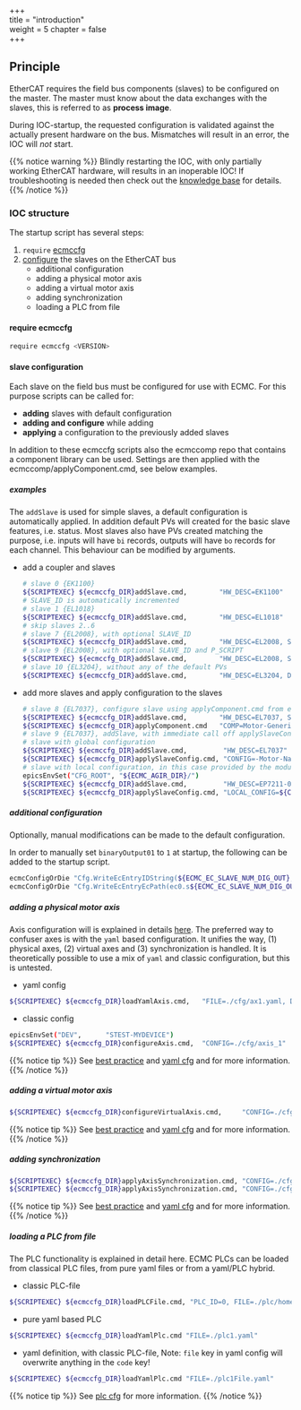 +++  
title = "introduction"   
weight = 5
chapter = false  
+++  

## Principle
EtherCAT requires the field bus components (slaves) to be configured on the master.
The master must know about the data exchanges with the slaves, this is referred to as **process image**.

During IOC-startup, the requested configuration is validated against the actually present hardware on the bus.
Mismatches will result in an error, the IOC will _not_ start.

{{% notice warning %}}
Blindly restarting the IOC, with only partially working EtherCAT hardware, will results in an inoperable IOC! If troubleshooting is needed then check out the [knowledge base](../knowledgebase) for details.
{{% /notice %}}

### IOC structure
The startup script has several steps:

1. `require` [ecmccfg](#require-ecmccfg)
2. [configure](#slave-configuration) the slaves on the EtherCAT bus
    - additional configuration
    - adding a physical motor axis
    - adding a virtual motor axis
    - adding synchronization
    - loading a PLC from file

#### require ecmccfg
  ```bash
  require ecmccfg <VERSION>
  ```

#### slave configuration
Each slave on the field bus must be configured for use with ECMC.
For this purpose scripts can be called for:

* **adding** slaves with default configuration
* **adding and configure** while adding
* **applying** a configuration to the previously added slaves

In addition to these ecmccfg scripts also the ecmccomp repo that contains a component library can be used. Settings are then applied with the ecmccomp/applyComponent.cmd, see below examples.

##### examples
The `addSlave` is used for simple slaves, a default configuration is automatically applied.
In addition default PVs will created for the basic slave features, i.e. status.
Most slaves also have PVs created matching the purpose, i.e. inputs will have `bi` records, outputs will have `bo` records for each channel.
This behaviour can be modified by arguments.

* add a coupler and slaves
  ```bash
  # slave 0 {EK1100}
  ${SCRIPTEXEC} ${ecmccfg_DIR}addSlave.cmd,        "HW_DESC=EK1100"
  # SLAVE_ID is automatically incremented
  # slave 1 {EL1018}
  ${SCRIPTEXEC} ${ecmccfg_DIR}addSlave.cmd,        "HW_DESC=EL1018"
  # skip slaves 2..6
  # slave 7 {EL2008}, with optional SLAVE_ID
  ${SCRIPTEXEC} ${ecmccfg_DIR}addSlave.cmd,        "HW_DESC=EL2008, SLAVE_ID=7"
  # slave 9 {EL2008}, with optional SLAVE_ID and P_SCRIPT
  ${SCRIPTEXEC} ${ecmccfg_DIR}addSlave.cmd,        "HW_DESC=EL2008, SLAVE_ID=7, P_SCRIPT=mXsXXX"
  # slave 10 {EL3204}, without any of the default PVs
  ${SCRIPTEXEC} ${ecmccfg_DIR}addSlave.cmd,        "HW_DESC=EL3204, DEFAULT_SUBS=false, DEFAULT_SLAVE_PVS=true"

  ```

* add more slaves and apply configuration to the slaves
  ```bash
  # slave 8 {EL7037}, configure slave using applyComponent.cmd from ecmccomp module with optional SLAVE_ID.
  ${SCRIPTEXEC} ${ecmccfg_DIR}addSlave.cmd,        "HW_DESC=EL7037, SLAVE_ID=8"
  ${SCRIPTEXEC} ${ecmccfg_DIR}applyComponent.cmd   "COMP=Motor-Generic-2Phase-Stepper, MACROS='I_MAX_MA=1000, I_STDBY_MA=500, U_NOM_MV=48000, R_COIL_MOHM=1230'"
  # slave 9 {EL7037}, addSlave, with immediate call off applySlaveConfig
  # slave with global configuration
  ${SCRIPTEXEC} ${ecmccfg_DIR}addSlave.cmd,         "HW_DESC=EL7037"
  ${SCRIPTEXEC} ${ecmccfg_DIR}applySlaveConfig.cmd, "CONFIG=-Motor-Nanotec-ST4118L1804-B"
  # slave with local configuration, in this case provided by the module `ECMC_AGIR`
  epicsEnvSet("CFG_ROOT", "${ECMC_AGIR_DIR}/")
  ${SCRIPTEXEC} ${ecmccfg_DIR}addSlave.cmd,         "HW_DESC=EP7211-0034_ALL"
  ${SCRIPTEXEC} ${ecmccfg_DIR}applySlaveConfig.cmd, "LOCAL_CONFIG=${CFG_ROOT}AM8211_AGIR.cfg"
  ```


##### additional configuration
Optionally, manual modifications can be made to the default configuration.

In order to manually set `binaryOutput01` to `1` at startup, the following can be added to the startup script.
  ```bash
  ecmcConfigOrDie "Cfg.WriteEcEntryIDString(${ECMC_EC_SLAVE_NUM_DIG_OUT},binaryOutput01,1)"
  ecmcConfigOrDie "Cfg.WriteEcEntryEcPath(ec0.s${ECMC_EC_SLAVE_NUM_DIG_OUT}.binaryOutput12,1)"
  ```

##### adding a physical motor axis
Axis configuration will is explained in details [here](../axis).
The preferred way to confuser axes is with the `yaml` based configuration.
It unifies the way, (1) physical axes, (2) virtual axes and (3) synchronization is handled.
It is theoretically possible to use a mix of `yaml` and classic configuration, but this is untested.

  * yaml config
  ```bash
  ${SCRIPTEXEC} ${ecmccfg_DIR}loadYamlAxis.cmd,   "FILE=./cfg/ax1.yaml, DEV=${DEV}, DRV_SLAVE=4, ENC_SLAVE=3, ENC_CHANNEL=01"
  ```
  * classic config
  ```bash
  epicsEnvSet("DEV",      "STEST-MYDEVICE")
  ${SCRIPTEXEC} ${ecmccfg_DIR}configureAxis.cmd,  "CONFIG=./cfg/axis_1"
  ```
{{% notice tip %}}
See [best practice](../motion_cfg/best_practice/) and [yaml cfg](../motion_cfg/axisyaml/) and for more information.
{{% /notice %}}

##### adding a virtual motor axis
  ```bash
  ${SCRIPTEXEC} ${ecmccfg_DIR}configureVirtualAxis.cmd,     "CONFIG=./cfg/axis_11_virt"
  ```
{{% notice tip %}}
See [best practice](../motion_cfg/best_practice/) and [yaml cfg](../motion_cfg/axisyaml/) and for more information.
{{% /notice %}}

##### adding synchronization
  ```bash
  ${SCRIPTEXEC} ${ecmccfg_DIR}applyAxisSynchronization.cmd, "CONFIG=./cfg/axis_1_sync"
  ${SCRIPTEXEC} ${ecmccfg_DIR}applyAxisSynchronization.cmd, "CONFIG=./cfg/axis_11_sync"
  ```   
{{% notice tip %}}
See [best practice](../motion_cfg/best_practice/) and [yaml cfg](../motion_cfg/axisyaml/) and for more information.
{{% /notice %}}

##### loading a PLC from file
The PLC functionality is explained in detail here.
ECMC PLCs can be loaded from classical PLC files, from pure yaml files or from a yaml/PLC hybrid.
  * classic PLC-file
  ```bash
  ${SCRIPTEXEC} ${ecmccfg_DIR}loadPLCFile.cmd, "PLC_ID=0, FILE=./plc/homeSlit.plc, SAMPLE_RATE_MS=100"
  ```
  * pure yaml based PLC
  ```bash
  ${SCRIPTEXEC} ${ecmccfg_DIR}loadYamlPlc.cmd "FILE=./plc1.yaml"
  ```
  * yaml definition, with classic PLC-file, Note: `file` key in yaml config will overwrite anything in the `code` key!
  ```bash
  ${SCRIPTEXEC} ${ecmccfg_DIR}loadYamlPlc.cmd "FILE=./plc1File.yaml"
  ```
{{% notice tip %}}
See [plc cfg](../plc_cfg/best_practice/) for more information.
{{% /notice %}}
